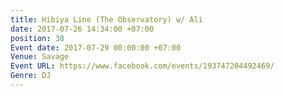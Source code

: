 ```yaml
---
title: Hibiya Line (The Observatory) w/ Ali
date: 2017-07-26 14:34:00 +07:00
position: 38
Event date: 2017-07-29 00:00:00 +07:00
Venue: Savage
Event URL: https://www.facebook.com/events/193747204492469/
Genre: DJ
---
```


